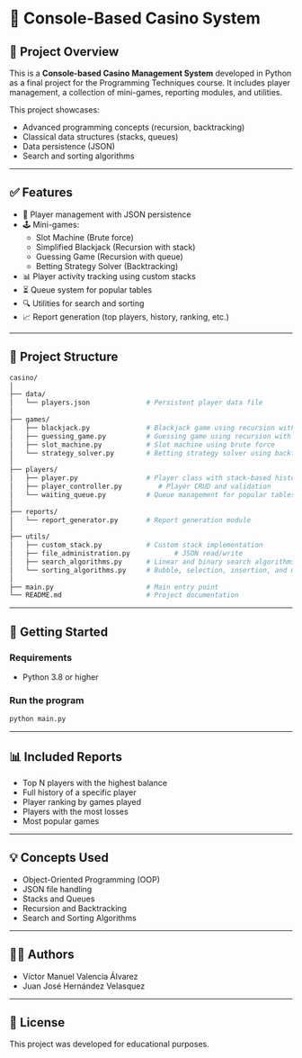 # 🎰 Console-Based Casino System

## 🧾 Project Overview

This is a **Console-based Casino Management System** developed in Python as a final project for the Programming Techniques course. It includes player management, a collection of mini-games, reporting modules, and utilities.

This project showcases:
- Advanced programming concepts (recursion, backtracking)
- Classical data structures (stacks, queues)
- Data persistence (JSON)
- Search and sorting algorithms

---

## ✅ Features

- 👤 Player management with JSON persistence
- 🕹️ Mini-games:
  - Slot Machine (Brute force)
  - Simplified Blackjack (Recursion with stack)
  - Guessing Game (Recursion with queue)
  - Betting Strategy Solver (Backtracking)
- 📊 Player activity tracking using custom stacks
- ⏳ Queue system for popular tables
- 🔍 Utilities for search and sorting
- 📈 Report generation (top players, history, ranking, etc.)

---

## 📁 Project Structure

```bash
casino/
│
├── data/
│   └── players.json              # Persistent player data file
│
├── games/
│   ├── blackjack.py              # Blackjack game using recursion with stack
│   ├── guessing_game.py          # Guessing game using recursion with queue
│   ├── slot_machine.py           # Slot machine using brute force
│   └── strategy_solver.py        # Betting strategy solver using backtracking
│
├── players/
│   ├── player.py                 # Player class with stack-based history
│   ├── player_controller.py         # Player CRUD and validation
│   └── waiting_queue.py          # Queue management for popular tables
│
├── reports/
│   └── report_generator.py       # Report generation module
│
├── utils/
│   ├── custom_stack.py           # Custom stack implementation
│   ├── file_administration.py           # JSON read/write
│   ├── search_algorithms.py      # Linear and binary search algorithms
│   └── sorting_algorithms.py     # Bubble, selection, insertion, and merge sort
│
├── main.py                       # Main entry point
└── README.md                     # Project documentation
```

---

## 🚀 Getting Started

### Requirements
- Python 3.8 or higher

### Run the program

```bash
python main.py
```

---

## 📊 Included Reports

- Top N players with the highest balance
- Full history of a specific player
- Player ranking by games played
- Players with the most losses
- Most popular games

---

## 💡 Concepts Used

- Object-Oriented Programming (OOP)
- JSON file handling
- Stacks and Queues
- Recursion and Backtracking
- Search and Sorting Algorithms

---

## 🧑‍💻 Authors

- Víctor Manuel Valencia Álvarez
- Juan José Hernández Velasquez

---

## 📜 License

This project was developed for educational purposes.